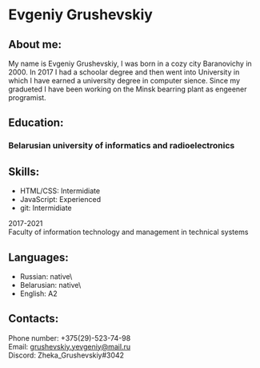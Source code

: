# Evgeniy Grushevskiy


## About me:


My name is Evgeniy Grushevskiy, I was born in a cozy city Baranovichy in 2000. In 2017 I had a schoolar degree and then went into University in which I have earned a university degree in computer sience. Since my gradueted I have been working on the Minsk bearring plant as engeener programist.

## Education:

### Belarusian university of informatics and radioelectronics

## Skills:

* HTML/CSS: Intermidiate
* JavaScript: Experienced 
* git: Intermidiate


2017-2021\
Faculty of information technology and management in technical systems


## Languages:


* Russian: native\
* Belarusian: native\
* English: A2

## Contacts:

Phone number: +375(29)-523-74-98\
Email: grushevskiy.yevgeniy@mail.ru\
Discord: Zheka_Grushevskiy#3042










